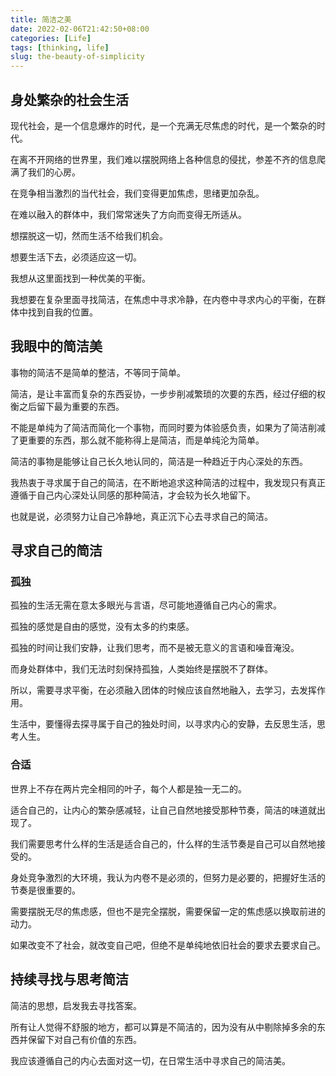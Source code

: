```yaml
---
title: 简洁之美 
date: 2022-02-06T21:42:50+08:00
categories: [Life]
tags: [thinking, life]
slug: the-beauty-of-simplicity
---
```


## 身处繁杂的社会生活

现代社会，是一个信息爆炸的时代，是一个充满无尽焦虑的时代，是一个繁杂的时代。

在离不开网络的世界里，我们难以摆脱网络上各种信息的侵扰，参差不齐的信息爬满了我们的心房。

在竞争相当激烈的当代社会，我们变得更加焦虑，思绪更加杂乱。

在难以融入的群体中，我们常常迷失了方向而变得无所适从。

想摆脱这一切，然而生活不给我们机会。

想要生活下去，必须适应这一切。

我想从这里面找到一种优美的平衡。

我想要在复杂里面寻找简洁，在焦虑中寻求冷静，在内卷中寻求内心的平衡，在群体中找到自我的位置。

## 我眼中的简洁美

事物的简洁不是简单的整洁，不等同于简单。

简洁，是让丰富而复杂的东西妥协，一步步削减繁琐的次要的东西，经过仔细的权衡之后留下最为重要的东西。

不能是单纯为了简洁而简化一个事物，而同时要为体验感负责，如果为了简洁削减了更重要的东西，那么就不能称得上是简洁，而是单纯沦为简单。

简洁的事物是能够让自己长久地认同的，简洁是一种趋近于内心深处的东西。

我热衷于寻求属于自己的简洁，在不断地追求这种简洁的过程中，我发现只有真正遵循于自己内心深处认同感的那种简洁，才会较为长久地留下。

也就是说，必须努力让自己冷静地，真正沉下心去寻求自己的简洁。

## 寻求自己的简洁

### 孤独

孤独的生活无需在意太多眼光与言语，尽可能地遵循自己内心的需求。

孤独的感觉是自由的感觉，没有太多的约束感。

孤独的时间让我们安静，让我们思考，而不是被无意义的言语和噪音淹没。

而身处群体中，我们无法时刻保持孤独，人类始终是摆脱不了群体。

所以，需要寻求平衡，在必须融入团体的时候应该自然地融入，去学习，去发挥作用。

生活中，要懂得去探寻属于自己的独处时间，以寻求内心的安静，去反思生活，思考人生。

### 合适

世界上不存在两片完全相同的叶子，每个人都是独一无二的。

适合自己的，让内心的繁杂感减轻，让自己自然地接受那种节奏，简洁的味道就出现了。

我们需要思考什么样的生活是适合自己的，什么样的生活节奏是自己可以自然地接受的。

身处竞争激烈的大环境，我认为内卷不是必须的，但努力是必要的，把握好生活的节奏是很重要的。

需要摆脱无尽的焦虑感，但也不是完全摆脱，需要保留一定的焦虑感以换取前进的动力。

如果改变不了社会，就改变自己吧，但绝不是单纯地依旧社会的要求去要求自己。

## 持续寻找与思考简洁

简洁的思想，启发我去寻找答案。

所有让人觉得不舒服的地方，都可以算是不简洁的，因为没有从中剔除掉多余的东西并保留下对自己有价值的东西。

我应该遵循自己的内心去面对这一切，在日常生活中寻求自己的简洁美。
